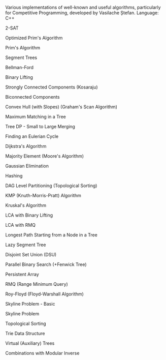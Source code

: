 Various implementations of well-known and useful algorithms, particularly for Competitive Programming, developed by Vasilache Ștefan.
Language: C++


2-SAT

Optimized Prim's Algorithm

Prim's Algorithm

Segment Trees

Bellman-Ford

Binary Lifting

Strongly Connected Components (Kosaraju)

Biconnected Components

Convex Hull (with Slopes) (Graham's Scan Algorithm)

Maximum Matching in a Tree

Tree DP - Small to Large Merging

Finding an Eulerian Cycle

Dijkstra's Algorithm

Majority Element (Moore's Algorithm)

Gaussian Elimination

Hashing

DAG Level Partitioning (Topological Sorting)

KMP (Knuth-Morris-Pratt) Algorithm

Kruskal's Algorithm

LCA with Binary Lifting

LCA with RMQ

Longest Path Starting from a Node in a Tree

Lazy Segment Tree

Disjoint Set Union (DSU)

Parallel Binary Search (+Fenwick Tree)

Persistent Array

RMQ (Range Minimum Query)

Roy-Floyd (Floyd-Warshall Algorithm)

Skyline Problem - Basic

Skyline Problem

Topological Sorting

Trie Data Structure

Virtual (Auxiliary) Trees

Combinations with Modular Inverse
